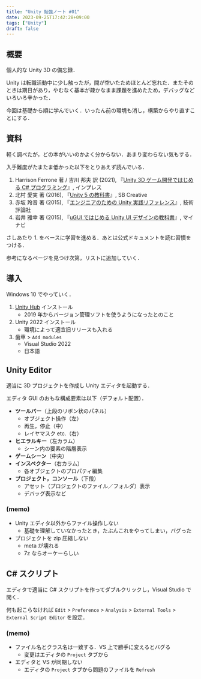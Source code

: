 ```yaml
---
title: "Unity 勉強ノート #01"
date: 2023-09-25T17:42:28+09:00
tags: ["Unity"]
draft: false
---
```


## 概要
個人的な Unity 3D の備忘録．

Unity は転職活動中に少し触ったが，間が空いたためほとんど忘れた．またそのときは期日があり，やむなく基本が疎かなまま課題を進めたため，デバッグなどいろいろ辛かった．

今回は基礎から順に学んでいく．いったん前の環境も消し，構築からやり直すことにする．

## 資料
軽く調べたが，どの本がいいのかよく分からない．あまり変わらない気もする．

入手難度がたまたま低かった以下をとりあえず読んでいる．

1. Harrison Ferrone 著 / 吉川 邦夫 訳 (2021), 『[Unity 3D ゲーム開発ではじめる C# プログラミング](https://book.impress.co.jp/books/1120101145)』, インプレス
2. 北村 愛実 著 (2016), 『[Unity 5 の教科書](https://www.sbcr.jp/product/4797386790/)』, SB Creative
3. 赤坂 玲音 著 (2015), 『[エンジニアのための Unity 実践リファレンス](https://gihyo.jp/book/2015/978-4-7741-7303-0)』, 技術評論社
4. 岩井 雅幸 著 (2015), 『[uGUI ではじめる Unity UI デザインの教科書](https://book.mynavi.jp/supportsite/detail/9784839956400.html)』, マイナビ

さしあたり 1. をベースに学習を進める．あとは公式ドキュメントを読む習慣をつける．

参考になるページを見つけ次第，リストに追加していく．

## 導入
Windows 10 でやっていく．

1. [Unity Hub](https://unity.com/ja/download) インストール
   - 2019 年からバージョン管理ソフトを使うようになったとのこと
2. Unity 2022 インストール
   - 環境によって適宜旧リリースも入れる
3. 歯車 > `Add modules`
   - Visual Studio 2022
   - 日本語

## Unity Editor
適当に 3D プロジェクトを作成し Unity エディタを起動する．

エディタ GUI のおもな構成要素は以下（デフォルト配置）．

- **ツールバー**（上段のリボン状のパネル）
  - オブジェクト操作（左）
  - 再生，停止（中）
  - レイヤマスク etc.（右）
- **ヒエラルキー**（左カラム）
  - シーン内の要素の階層表示
- **ゲームシーン**（中央）
- **インスペクター**（右カラム）
  - 各オブジェクトのプロパティ編集
- **プロジェクト，コンソール**（下段）
  - アセット（プロジェクトのファイル／フォルダ）表示
  - デバッグ表示など

### (memo)
- Unity エディタ以外からファイル操作しない
  - 基礎を理解していなかったとき，たぶんこれをやってしまい，バグった
- プロジェクトを zip 圧縮しない
  - meta が壊れる
  - 7z ならオーケーらしい

## C# スクリプト
エディタで適当に C# スクリプトを作ってダブルクリックし，Visual Studio で開く．

何も起こらなければ `Edit` > `Preference` > `Analysis` > `External Tools` > `External Script Editor` を設定．

### (memo)
- ファイル名とクラス名は一致する．VS 上で勝手に変えるとバグる
  - 変更はエディタの `Project` タブから
- エディタと VS が同期しない
  - エディタの `Project` タブから問題のファイルを `Refresh`

